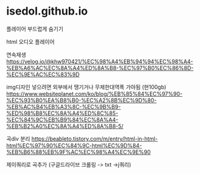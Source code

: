 # isedol.github.io

플레이어 부드럽게 숨기기

html 오디오 플레이어

연속재생
https://velog.io/@khw970421/%EC%98%A4%EB%94%94%EC%98%A4-%EB%A6%AC%EC%8A%A4%ED%8A%B8-%EC%97%B0%EC%86%8D-%EC%9E%AC%EC%83%9D

img디자인 넣으려면 외부에서 땡기거나 무제한대역폭 가야됨 (현100gb)
https://www.websiteplanet.com/ko/blog/%EB%85%84%EC%97%90-%EC%93%B0%EA%B8%B0-%EC%A2%8B%EC%9D%80-%EB%AC%B4%EB%A3%8C-%EC%9B%B9-%ED%98%B8%EC%8A%A4%ED%8C%85-%EC%84%9C%EB%B9%84%EC%8A%A4-%EB%B2%A0%EC%8A%A4%ED%8A%B8-5/

곡div 분리
https://beableto.tistory.com/m/entry/html-in-html-html%EC%97%90%EC%84%9C-html%EC%9D%84-%EB%B6%88%EB%9F%AC%EC%98%A4%EC%9E%90

제이쿼리로 곡추가
(구글드라이브 크롤링 -> txt ->j쿼리)

